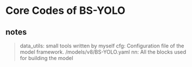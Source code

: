 # Core Codes of BS-YOLO

## notes
> data_utils: small tools written by myself
> cfg: Configuration file of the model framework. /models/v8/BS-YOLO.yaml
> nn: All the blocks used for building the model
